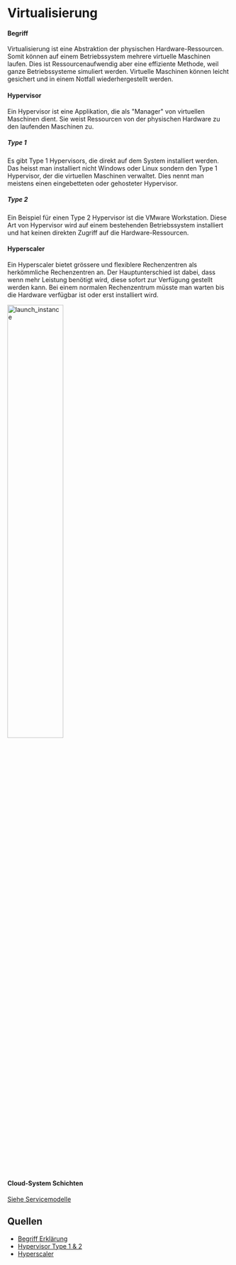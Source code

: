 # Virtualisierung

#### Begriff 
Virtualisierung ist eine Abstraktion der physischen Hardware-Ressourcen. Somit können auf einem Betriebssystem mehrere virtuelle Maschinen laufen. Dies ist Ressourcenaufwendig aber eine effiziente Methode, weil ganze Betriebssysteme simuliert werden. Virtuelle Maschinen können leicht gesichert und in einem Notfall wiederhergestellt werden. 

#### Hypervisor
Ein Hypervisor ist eine Applikation, die als "Manager" von virtuellen Maschinen dient. Sie weist Ressourcen von der physischen Hardware zu den laufenden Maschinen zu. 

##### Type 1
Es gibt Type 1 Hypervisors, die direkt auf dem System installiert werden. Das heisst man installiert nicht Windows oder Linux sondern den Type 1 Hypervisor, der die virtuellen Maschinen verwaltet. Dies nennt man meistens einen eingebetteten oder gehosteter Hypervisor. 

##### Type 2
Ein Beispiel für einen Type 2 Hypervisor ist die VMware Workstation. Diese Art von Hypervisor wird auf einem bestehenden Betriebssystem installiert und hat keinen direkten Zugriff auf die Hardware-Ressourcen. 

#### Hyperscaler
Ein Hyperscaler bietet grössere und flexiblere Rechenzentren als herkömmliche Rechenzentren an. Der Hauptunterschied ist dabei, dass wenn mehr Leistung benötigt wird, diese sofort zur Verfügung gestellt werden kann. Bei einem normalen Rechenzentrum müsste man warten bis die Hardware verfügbar ist oder erst installiert wird. 

<img width=50% height=50% alt="launch_instance" src="https://github.com/user-attachments/assets/c678d07a-af49-4da0-ae6a-1d6792d3993d">

#### Cloud-System Schichten
[Siehe Servicemodelle](02_Servicemodelle.md) 

## Quellen
- [Begriff Erklärung](https://it-service.network/it-lexikon/virtualisierung/#:~:text=Unter%20dem%20Begriff%20Virtualisierung%20ist,von%20verschiedenen%20Nutzern%20verwendet%20werden.) 
- [Hypervisor Type 1 & 2](https://aws.amazon.com/de/compare/the-difference-between-type-1-and-type-2-hypervisors/) 
- [Hyperscaler](https://www.redhat.com/de/topics/cloud-computing/what-is-a-hyperscaler) 
